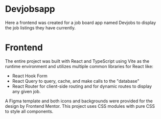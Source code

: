 # Devjobsapp
Here a frontend was created for a job board app named Devjobs to display the job listings they have currently.

# Frontend
The entire project was built with React and TypeScript using Vite as the runtime environment and utilizes multiple common libraries for React like:
- React Hook Form
- React Query to query, cache, and make calls to the "database"
- React Router for client-side routing and for dynamic routes to display any given job.


A Figma template and both icons and backgrounds were provided for the design by Frontend Mentor.
This project uses CSS modules with pure CSS to style all components.
